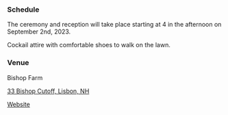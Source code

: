 ### Schedule

The ceremony and reception will take place starting at 4 in the
afternoon on September 2nd, 2023.

Cockail attire with comfortable shoes to walk on the lawn.

### Venue

Bishop Farm

<!-- <p><a href="tel:+1 603-838-2474">603-838-2474</a></p> -->

[33 Bishop Cutoff, Lisbon, NH](https://goo.gl/maps/kujRwqkbwYT615fv9)

[Website](https://www.bishopfarm.com/)
